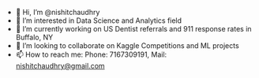 - 👋 Hi, I’m @nishitchaudhry
- 👀 I’m interested in Data Science and Analytics field
- 🌱 I’m currently working on US Dentist referrals and 911 response rates in Buffalo, NY
- 💞️ I’m looking to collaborate on Kaggle Competitions and ML projects
- 📫 How to reach me: Phone: 7167309191, Mail: nishitchaudhry@gmail.com

<!---
nishitchaudhry/nishitchaudhry is a ✨ special ✨ repository because its `README.md` (this file) appears on your GitHub profile.
You can click the Preview link to take a look at your changes.
--->
